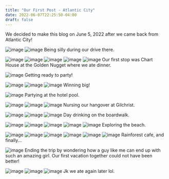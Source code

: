 ```yaml
---
title: "Our First Post - Atlantic City"
date: 2022-06-07T22:25:50-04:00
draft: false
---
```


We decided to make this blog on June 5, 2022 after we came back from Atlantic City!
<!--more-->

![image](images/3-1.jpg)
![image](images/IMG_9129-2.jpg)
Being silly during our drive there.

![image](images/ch2.JPG)
![image](images/ch1.JPG)
![image](images/3-2.jpg)
![image](images/3-3.jpg)
![image](images/3-4.jpg)
Our first stop was Chart House at the Golden Nugget where we ate dinner.

![image](images/1-9663.jpg)
Getting ready to party!

![image](images/3-5.jpg)
![image](images/3-6.jpg)
![image](images/IMG_9273.jpg)
Winning big!

![image](images/2-1-2.jpg)
Partying at the hotel pool.

![image](images/3-7.jpg)
![image](images/image.jpg)
![image](images/A83D646A-C35B-40DE-829E-5037687F1B39-11115-0000047358689389.jpg)
Nursing our hangover at Gilchrist.

![image](images/3-8.jpg)
![image](images/3EC1BD79-26D8-48CA-9026-C6D2792AC722.JPG)
![image](images/3-9.jpg)
Day drinking on the boardwalk.

![image](images/1-9672.jpg)
![image](images/1-3.jpg)
![image](images/1-.jpg)
![image](images/1-9232.jpg)
![image](images/1-9242.jpg)
Exploring the beach.

![image](images/2-6.jpg)
![image](images/2-5.jpg)
![image](images/2-2.jpg)
![image](images/2-1.jpg)
![image](images/2-3.jpg)
![image](images/2-4.jpg)
Rainforest cafe, and finally...

![image](images/F44761AE-1482-4F25-A42E-9E0EC8924B6D.JPG)
Ending the trip by wondering how a guy like me can end up with such an amazing girl. Our first vacation together could not have been better!

![image](images/3-10.jpg)
![image](images/3-11.jpg)
![image](images/3-12.jpg)
Jk we ate again later lol.